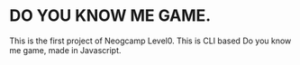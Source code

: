 # DO YOU KNOW ME GAME.

This is the first project of Neogcamp Level0. This is CLI based Do you know me game, made in Javascript.